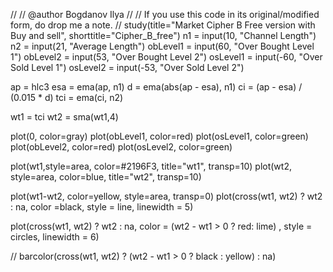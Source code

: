 //
// @author Bogdanov Ilya
//
// If you use this code in its original/modified form, do drop me a note. 
//
study(title="Market Cipher B  Free version with Buy and sell", shorttitle="Cipher_B_free")
n1 = input(10, "Channel Length")
n2 = input(21, "Average Length")
obLevel1 = input(60, "Over Bought Level 1")
obLevel2 = input(53, "Over Bought Level 2")
osLevel1 = input(-60, "Over Sold Level 1")
osLevel2 = input(-53, "Over Sold Level 2")
 
ap = hlc3 
esa = ema(ap, n1)
d = ema(abs(ap - esa), n1)
ci = (ap - esa) / (0.015 * d)
tci = ema(ci, n2)
 
wt1 = tci
wt2 = sma(wt1,4)

plot(0, color=gray)
plot(obLevel1, color=red)
plot(osLevel1, color=green)
plot(obLevel2, color=red)
plot(osLevel2, color=green)

plot(wt1,style=area, color=#2196F3, title="wt1",  transp=10)
plot(wt2, style=area, color=blue, title="wt2", transp=10)

plot(wt1-wt2, color=yellow, style=area, transp=0)
plot(cross(wt1, wt2) ? wt2 : na, color =black, style = line, linewidth = 5)


plot(cross(wt1, wt2) ? wt2 : na, color = (wt2 - wt1 > 0 ? red: lime) , style = circles, linewidth = 6)



// barcolor(cross(wt1, wt2) ? (wt2 - wt1 > 0 ? black : yellow) : na)
